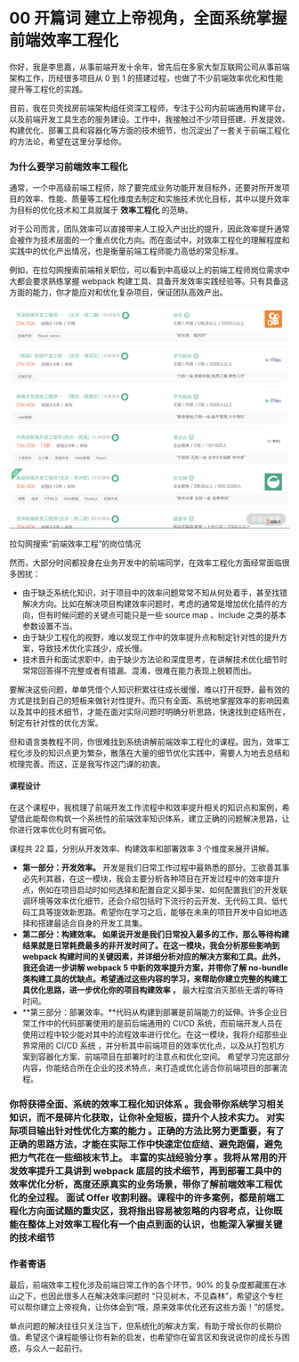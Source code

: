 # 00 开篇词 建立上帝视角，全面系统掌握前端效率工程化

你好，我是李思嘉，从事前端开发十余年，曾先后在多家大型互联网公司从事前端架构工作，历经很多项目从 0 到 1 的搭建过程，也做了不少前端效率优化和性能提升等工程化的实践。

目前，我在贝壳找房前端架构组任资深工程师，专注于公司内前端通用构建平台，以及前端开发工具生态的服务建设。工作中，我接触过不少项目搭建、开发提效、构建优化、部署工具和容器化等方面的技术细节，也沉淀出了一套关于前端工程化的方法论，希望在这里分享给你。

### 为什么要学习前端效率工程化

通常，一个中高级前端工程师，除了要完成业务功能开发目标外，还要对所开发项目的效率、性能、质量等工程化维度去制定和实施技术优化目标，其中以提升效率为目标的优化技术和工具就属于 **效率工程化** 的范畴。

对于公司而言，团队效率可以直接带来人工投入产出比的提升，因此效率提升通常会被作为技术层面的一个重点优化方向。而在面试中，对效率工程化的理解程度和实践中的优化产出情况，也是衡量前端工程师能力高低的常见标准。

例如，在拉勾网搜索前端相关职位，可以看到中高级以上的前端工程师岗位需求中大都会要求熟练掌握 webpack 构建工具、具备开发效率实践经验等。只有具备这方面的能力，你才能应对和优化复杂项目，保证团队高效产出。

![image](assets/Ciqc1F8w63CAOEM-AATM8EeT1gM854.png)

拉勾网搜索“前端效率工程”的岗位情况

然而，大部分时间都投身在业务开发中的前端同学，在效率工程化方面经常面临很多困扰：

- 由于缺乏系统化知识，对于项目中的效率问题常常不知从何处着手，甚至找错解决方向。比如在解决项目构建效率问题时，考虑的通常是增加优化插件的方向，但有时候问题的关键点可能只是一些 source map 、include 之类的基本参数设置不当。
- 由于缺少工程化的视野，难以发现工作中的效率提升点和制定针对性的提升方案，导致技术优化实践少，成长慢。
- 技术晋升和面试求职中，由于缺少方法论和深度思考，在讲解技术优化细节时常常回答得不完整或者有错漏、混淆，很难在能力表现上脱颖而出。

要解决这些问题，单单凭借个人知识积累往往成长缓慢，难以打开视野，最有效的方式是找到自己的短板来做针对性提升。而只有全面、系统地掌握效率的影响因素以及其中的技术细节，才能在面对实际问题时明确分析思路，快速找到症结所在，制定有针对性的优化方案。

但和语言类教程不同，你很难找到系统讲解前端效率工程化的课程。因为，效率工程化涉及的知识点更为繁杂，散落在大量的细节优化实践中，需要人为地去总结和梳理完善。而这，正是我写作这门课的初衷。

#### 课程设计

在这个课程中，我梳理了前端开发工作流程中和效率提升相关的知识点和案例，希望借此能帮你构筑一个系统性的前端效率知识体系，建立正确的问题解决思路，让你进行效率优化时有据可依。

课程共 22 篇，分别从开发效率、构建效率和部署效率 3 个维度来展开讲解。

- **第一部分：开发效率。** 开发是我们日常工作过程中最熟悉的部分。工欲善其事必先利其器，在这一模块，我会主要分析各种项目在开发过程中的效率提升点，例如在项目启动时如何选择和配置自定义脚手架、如何配置我们的开发联调环境等效率优化细节，还会介绍包括时下流行的云开发、无代码工具、低代码工具等提效新思路。希望你在学习之后，能够在未来的项目开发中自如地选择和搭建最适合自身的开发工具集。
- **第二部分：构建效率。 **如果说开发是我们日常投入最多的工作，那么等待构建结果就是日常耗费最多的非开发时间了。在这一模块，我会分析那些影响到 webpack 构建时间的关键因素，并详细分析对应的解决方案和工具。此外，我还会进一步讲解 webpack 5 中新的效率提升方案，并带你了解 no-bundle 类构建工具的优缺点。希望通过这些内容的学习，来帮助你建立完整的构建工具优化思路，进一步优化你的项目构建效率** ，** 最大程度消灭那些无谓的等待时间。
- \*\*第三部分：部署效率。\*\*代码从构建到部署是前端能力的延伸。许多企业日常工作中的代码部署使用的是前后端通用的 CI/CD 系统，而前端开发人员在使用过程中较少能对其中的流程效率进行优化。在这一模块，我将介绍那些业界常用的 CI/CD 系统 ，并分析其中前端项目的效率优化点，以及从打包机方案到容器化方案、前端项目在部署时的注意点和优化空间。 希望学习完这部分内容，你能结合所在企业的技术特点，来打造或优化适合你前端项目的部署流程。

### 你将获得**全面、系统的效率工程化知识体系 **。我会带你系统学习相关知识，而不是碎片化获取，让你补全短板，提升个人技术实力。** 对实际项目输出针对性优化方案的能力 **。正确的方法比努力更重要，有了正确的思路方法，才能在实际工作中快速定位症结、避免跑偏，避免把力气花在一些细枝末节上。** 丰富的实战经验分享 **。我将从常用的开发效率提升工具讲到 webpack 底层的技术细节，再到部署工具中的效率优化分析，高度还原真实的业务场景，带你了解前端效率工程优化的全过程。** 面试 Offer 收割利器**。课程中的许多案例，都是前端工程化方向面试题的重灾区，我将指出容易被忽略的内容考点，让你既能在整体上对效率工程化有一个由点到面的认识，也能深入掌握关键的技术细节

### 作者寄语

最后，前端效率工程化涉及前端日常工作的各个环节，90% 的复杂度都藏匿在冰山之下，也因此很多人在解决效率问题时 “只见树木，不见森林”，希望这个专栏可以帮你建立上帝视角，让你体会到“哦，原来效率优化还有这些方面！”的感觉。

单点问题的解决往往只关注当下，但系统化的解决方案，有助于增长你的长期价值。希望这个课程能够让你有新的启发，也希望你在留言区和我说说你的成长与困惑，与众人一起前行。
